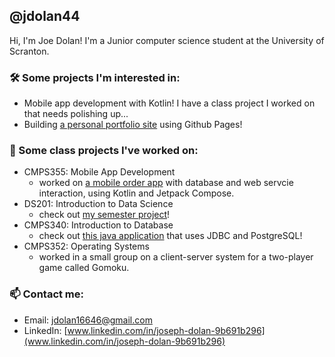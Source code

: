 ## @jdolan44
Hi, I'm Joe Dolan! I'm a Junior computer science student at the University of Scranton.

### 🛠️ Some projects I'm interested in:
- Mobile app development with Kotlin! I have a class project I worked on that needs polishing up...
- Building [a personal portfolio site](https://jdolan44.github.io) using Github Pages!

### 📝 Some class projects I've worked on:
- CMPS355: Mobile App Development
  - worked on [a mobile order app](https://github.com/jdolan44/Lunchilicious) with database and web servcie interaction, using Kotlin and Jetpack Compose.
- DS201: Introduction to Data Science
  - check out [my semester project](https://github.com/jdolan44/congress_data_package/tree/main)!
- CMPS340: Introduction to Database
  - check out [this java application](https://github.com/jdolan44/myretails) that uses JDBC and PostgreSQL!
- CMPS352: Operating Systems
  - worked in a small group on a client-server system for a two-player game called Gomoku.

### 📫 Contact me:
 - Email: [jdolan16646@gmail.com](mailto:jdolan16646@gmail.com)
 - LinkedIn: [www.linkedin.com/in/joseph-dolan-9b691b296](www.linkedin.com/in/joseph-dolan-9b691b296)
<!---
- 👀 I’m interested in ...
- 🌱 I’m currently learning ...
- 💞️ I’m looking to collaborate on ...
- 📫 How to reach me ...
jdolan44/jdolan44 is a ✨ special ✨ repository because its `README.md` (this file) appears on your GitHub profile.
You can click the Preview link to take a look at your changes.
--->
